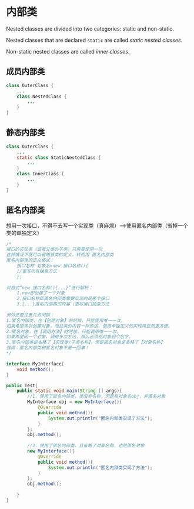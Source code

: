# 内部类

Nested classes are divided into two categories: 	static and non-static. 

Nested classes that are declared `static` are called *static nested classes*. 

Non-static nested classes are called *inner classes*.

## 成员内部类

```Java
class OuterClass {
    ...
    class NestedClass {
        ...
    }
}
```

## 静态内部类

```Java
class OuterClass {
    ...
    static class StaticNestedClass {
        ...
    }
    class InnerClass {
        ...
    }
}
```

## 匿名内部类

想用一次接口，不得不去写一个实现类（真麻烦）-->使用匿名内部类（省掉一个类的单独定义）

```Java
/*
接口的实现类（或者父类的子类）只需要使用一次
这种情况下就可以省略该类的定义，转而用 匿名内部类
匿名内部类的定义格式：
	接口名称 对象名=new 接口名称(){
	//重写所有抽象方法
	};
	
对格式“new 接口名称(){...}”进行解析：
	1.new即创建了一个对象
	2.接口名称即匿名内部类需要实现的是哪个接口
	3.{...}匿名内部类的内容（重写接口抽象方法
	
另外还要注意几点问题：
1.匿名内部类，在【创建对象】的时候，只能使用唯一一次。
如果希望多次创建对象，而且类的内容一样的话，使用单独定义的实现类显然更方便。
2.匿名对象，在【调用方法】的时候，只能调用唯一一次。
如果希望同一个对象，调用多次方法，那么必须给对象起个名字。
3.匿名内部类是省略了【实现类/子类名称】，但是匿名对象是省略了【对象名称】
强调：匿名内部类和匿名对象不是一回事！
*/

interface MyInterface{
    void method();
}

public Test{
    public static void main(String [] args){
        //1、使用了匿名内部类，类没有名称，但是有对象名obj，非匿名对象
        MyInterface obj = new MyInterface(){
            @Override
            public void method(){
                System.out.println("匿名内部类实现了方法");
            }
        };
        obj.method();
        
        //2、使用了匿名内部类，且省略了对象名称，也是匿名对象
        new MyInterface(){
            @Override
            public void method(){
                System.out.println("匿名内部类实现了方法");
            }
        };
        obj.method();
        
    }
}

```

